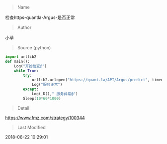 
> Name

检查https-quantla-Argus-是否正常

> Author

小草





> Source (python)

``` python
import urllib2
def main():
    Log("开始检查@")
    while True:
        try:
            urllib2.urlopen("https://quant.la/API/Argus/predict", timeout=15)
            Log("服务正常")
        except:
            Log(_D()," 服务异常@")
        Sleep(10*60*1000)

```

> Detail

https://www.fmz.com/strategy/100344

> Last Modified

2018-06-22 10:29:01
